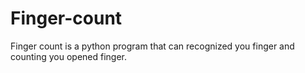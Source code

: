 # Finger-count
Finger count is a python program that can recognized you finger and counting you opened finger.
